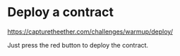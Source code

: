 # Deploy a contract
https://capturetheether.com/challenges/warmup/deploy/

Just press the red button to deploy the contract.


